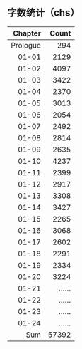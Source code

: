 ## 字数统计（chs）

|Chapter|Count|
|--:|--:|
|Prologue|294|
|01-01|2129|
|01-02|4097|
|01-03|3422|
|01-04|2370|
|01-05|3013|
|01-06|2054|
|01-07|2492|
|01-08|2814|
|01-09|2635|
|01-10|4237|
|01-11|2399|
|01-12|2917|
|01-13|3308|
|01-14|3427|
|01-15|2265|
|01-16|3068|
|01-17|2602|
|01-18|2291|
|01-19|2334|
|01-20|3224|
|01-21|……|
|01-22|……|
|01-23|……|
|01-24|……|
|Sum|57392|
